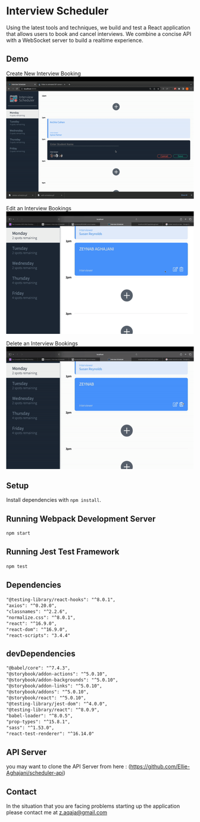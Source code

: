 # Interview Scheduler

Using the latest tools and techniques, we build and test a React application that allows users to book and cancel interviews. We combine a concise API with a WebSocket server to build a realtime experience.
## Demo
Create New Interview Booking
![Create new interview](https://github.com/Ellie-Aghajani/scheduler/blob/master/docs/create-schedule.gif)

Edit an Interview Bookings
![Edit an interviews](https://github.com/Ellie-Aghajani/scheduler/blob/master/docs/edit-schedule.gif)

Delete an Interview Bookings
![Delete an interviews](https://github.com/Ellie-Aghajani/scheduler/blob/master/docs/delete-schedule.gif)

## Setup

Install dependencies with `npm install`.

## Running Webpack Development Server

```sh
npm start
```

## Running Jest Test Framework

```sh
npm test
```


## Dependencies
    "@testing-library/react-hooks": "^8.0.1",
    "axios": "^0.20.0",
    "classnames": "^2.2.6",
    "normalize.css": "^8.0.1",
    "react": "^16.9.0",
    "react-dom": "^16.9.0",
    "react-scripts": "3.4.4"

## devDependencies
    "@babel/core": "^7.4.3",
    "@storybook/addon-actions": "^5.0.10",
    "@storybook/addon-backgrounds": "^5.0.10",
    "@storybook/addon-links": "^5.0.10",
    "@storybook/addons": "^5.0.10",
    "@storybook/react": "^5.0.10",
    "@testing-library/jest-dom": "^4.0.0",
    "@testing-library/react": "^8.0.9",
    "babel-loader": "^8.0.5",
    "prop-types": "^15.8.1",
    "sass": "^1.53.0",
    "react-test-renderer": "^16.14.0"

## API Server
you may want to clone the API Server from here : (https://github.com/Ellie-Aghajani/scheduler-api)


## Contact 
In the situation that you are facing problems starting up the application please contact me at z.aqaja@gmail.com
